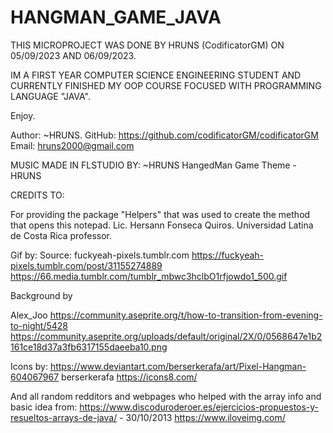 # HANGMAN_GAME_JAVA
THIS MICROPROJECT WAS DONE BY HRUNS (CodificatorGM) ON 05/09/2023 AND 06/09/2023.

IM A FIRST YEAR COMPUTER SCIENCE ENGINEERING STUDENT AND CURRENTLY FINISHED MY OOP COURSE FOCUSED WITH
PROGRAMMING LANGUAGE "JAVA".

Enjoy.

Author: 
~HRUNS.
GitHub: https://github.com/codificatorGM/codificatorGM
Email: hruns2000@gmail.com

MUSIC MADE IN FLSTUDIO BY:
~HRUNS
HangedMan Game Theme - HRUNS

CREDITS TO:

For providing the package "Helpers" that was used to create the method that opens this notepad.
Lic. Hersann Fonseca Quiros. 
Universidad Latina de Costa Rica professor.

Gif by:
Source: fuckyeah-pixels.tumblr.com
https://fuckyeah-pixels.tumblr.com/post/31155274889
https://66.media.tumblr.com/tumblr_mbwc3hclbO1rfjowdo1_500.gif

Background by

Alex_Joo
https://community.aseprite.org/t/how-to-transition-from-evening-to-night/5428
https://community.aseprite.org/uploads/default/original/2X/0/0568647e1b2161ce18d37a3fb6317155daeeba10.png

Icons by:
https://www.deviantart.com/berserkerafa/art/Pixel-Hangman-604067967
berserkerafa
https://icons8.com/

And all random redditors and webpages who helped with the array info and basic idea from:
https://www.discoduroderoer.es/ejercicios-propuestos-y-resueltos-arrays-de-java/ - 30/10/2013
https://www.iloveimg.com/
